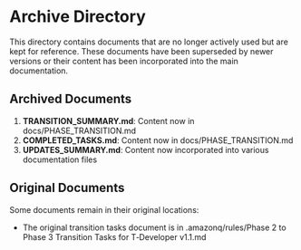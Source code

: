 # Archive Directory

This directory contains documents that are no longer actively used but are kept for reference. These documents have been superseded by newer versions or their content has been incorporated into the main documentation.

## Archived Documents

1. **TRANSITION_SUMMARY.md**: Content now in docs/PHASE_TRANSITION.md
2. **COMPLETED_TASKS.md**: Content now in docs/PHASE_TRANSITION.md
3. **UPDATES_SUMMARY.md**: Content now incorporated into various documentation files

## Original Documents

Some documents remain in their original locations:
- The original transition tasks document is in .amazonq/rules/Phase 2 to Phase 3 Transition Tasks for T‑Developer v1.1.md
